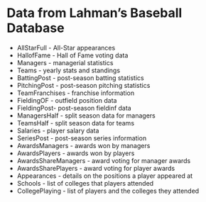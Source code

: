 # Data from Lahman’s Baseball Database
-  AllStarFull - All-Star appearances
-  HallofFame - Hall of Fame voting data
-  Managers - managerial statistics
-  Teams - yearly stats and standings 
-  BattingPost - post-season batting statistics
-  PitchingPost - post-season pitching statistics
-  TeamFranchises - franchise information
-  FieldingOF - outfield position data  
-  FieldingPost- post-season fieldinf data
-  ManagersHalf - split season data for managers
-  TeamsHalf - split season data for teams
-  Salaries - player salary data
-  SeriesPost - post-season series information
-  AwardsManagers - awards won by managers 
-  AwardsPlayers - awards won by players
-  AwardsShareManagers - award voting for manager awards
-  AwardsSharePlayers - award voting for player awards
-  Appearances - details on the positions a player appeared at
-  Schools - list of colleges that players attended
-  CollegePlaying - list of players and the colleges they attended
